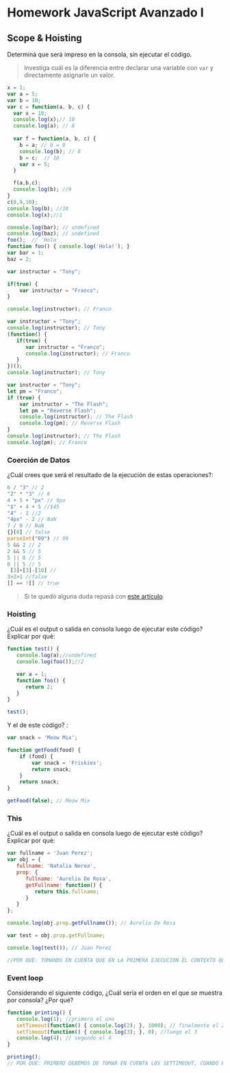 
# Homework JavaScript Avanzado I

## Scope & Hoisting

Determiná que será impreso en la consola, sin ejecutar el código.

> Investiga cuál es la diferencia entre declarar una variable con `var` y directamente asignarle un valor.

```javascript
x = 1; 
var a = 5; 
var b = 10;
var c = function(a, b, c) {
  var x = 10;
  console.log(x);// 10
  console.log(a); // 8
  
  var f = function(a, b, c) {
    b = a; // b = 8
    console.log(b); // 8
    b = c;  // 10
    var x = 5;
  }

  f(a,b,c);
  console.log(b); //9
}
c(8,9,10);
console.log(b); //10
console.log(x);//1
```

```javascript
console.log(bar); // undefined
console.log(baz); // undefined
foo();  // 'Hola'
function foo() { console.log('Hola!'); }
var bar = 1;
baz = 2;
```

```javascript
var instructor = "Tony";

if(true) {
    var instructor = "Franco";
}

console.log(instructor); // Franco
```

```javascript
var instructor = "Tony";
console.log(instructor); // Tony
(function() {
   if(true) {
      var instructor = "Franco";
      console.log(instructor); // Franco
   }
})();
console.log(instructor); // Tony
```

```javascript
var instructor = "Tony"; 
let pm = "Franco";
if (true) {
    var instructor = "The Flash";
    let pm = "Reverse Flash";
    console.log(instructor); // The Flash
    console.log(pm); // Reverse Flash
}
console.log(instructor); // The Flash
console.log(pm); // Franco
```
### Coerción de Datos

¿Cuál crees que será el resultado de la ejecución de estas operaciones?:

```javascript
6 / "3" // 2
"2" * "3" // 6
4 + 5 + "px" // 9px
"$" + 4 + 5 //$45
"4" - 2 //2
"4px" - 2 // NaN
7 / 0 // NaN
{}[0] // false
parseInt("09") // 09
5 && 2 // 2
2 && 5 // 5
5 || 0 // 5
0 || 5 // 5
 [3]+[3]-[10] // 
3>2>1 //false
[] == ![] // true
```

> Si te quedó alguna duda repasá con [este artículo](http://javascript.info/tutorial/object-conversion).


### Hoisting

¿Cuál es el output o salida en consola luego de ejecutar este código? Explicar por qué:

```javascript
function test() {
   console.log(a);//undefined
   console.log(foo());//2

   var a = 1;
   function foo() {
      return 2;
   }
}

test();
```

Y el de este código? :

```javascript
var snack = 'Meow Mix';

function getFood(food) {
    if (food) {
        var snack = 'Friskies';
        return snack;
    }
    return snack;
}

getFood(false); // Meow Mix
```


### This

¿Cuál es el output o salida en consola luego de ejecutar esté código? Explicar por qué:

```javascript
var fullname = 'Juan Perez';
var obj = {
   fullname: 'Natalia Nerea',
   prop: {
      fullname: 'Aurelio De Rosa',
      getFullname: function() {
         return this.fullname;
      }
   }
};

console.log(obj.prop.getFullname()); // Aurelio De Rosa

var test = obj.prop.getFullname;

console.log(test()); // Juan Perez

//POR QUE: TOMANDO EN CUENTA QUE EN LA PRIMERA EJECUCION EL CONTEXTO QUE SE  ESTA EJECUTANDO ES EL DE LA FUNCIONES GETFULLNAME, LUEGO EN LA OTRA SE EJECUTA EL CONTEXTO GLOBAL 
```

### Event loop

Considerando el siguiente código, ¿Cuál sería el orden en el que se muestra por consola? ¿Por qué?

```javascript
function printing() {
   console.log(1); //primero el uno
   setTimeout(function() { console.log(2); }, 1000); // finalmente el 2
   setTimeout(function() { console.log(3); }, 0); //luego el 3
   console.log(4); // segundo el 4
}

printing();
// POR QUÉ: PRIMERO DEBEMOS DE TOMAR EN CUENTA LOS SETTIMEOUT, CUANDO EXISTE ALGUNO SE EJECUTAN DE MANERA ASINCRONICA, POR LO TANTO PRIMERO SE EJECUTARAN LAS QUE NO TIENEN Y LAS DEMAS EN ORDEN DE TIMEMPO, COMO 0 ES MENOR QUE 1000 OBVIAMENTE SE CORRE EL CERO PRIMERO.
```
